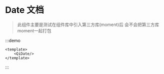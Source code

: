 # Date 文档
> 此组件主要是测试在组件库中引入第三方库(moment)后 会不会把第三方库moment一起打包

:::demo 

```vue
<template>
    <QiDate/>
</template>
```

:::

